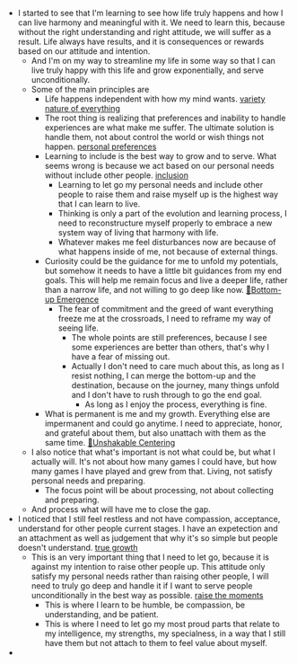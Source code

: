 - I started to see that I'm learning to see how life truly happens and how I can live harmony and meaningful with it. We need to learn this, because without the right understanding and right attitude, we will suffer as a result. Life always have results, and it is consequences or rewards based on our attitude and intention. 
    - And I'm on my way to streamline my life in some way so that I can live truly happy with this life and grow exponentially, and serve unconditionally.
    - Some of the main principles are
        - Life happens independent with how my mind wants. [variety nature of everything](<variety nature of everything.md>)
        - The root thing is realizing that preferences and inability to handle experiences are what make me suffer. The ultimate solution is handle them, not about control the world or wish things not happen. [personal preferences](<personal preferences.md>)
        - Learning to include is the best way to grow and to serve. What seems wrong is because we act based on our personal needs without include other people. [inclusion](<inclusion.md>)
            - Learning to let go my personal needs and include other people to raise them and raise myself up is the highest way that I can learn to live.
            - Thinking is only a part of the evolution and learning process, I need to reconstructure myself properly to embrace a new system way of living that harmony with life. 
            - Whatever makes me feel disturbances now are because of what happens inside of me, not because of external things.
        - Curiosity could be the guidance for me to unfold my potentials, but somehow it needs to have a little bit guidances from my end goals. This will help me remain focus and live a deeper life, rather than a narrow life, and not willing to go deep like now. [🌲Bottom-up Emergence](<🌲Bottom-up Emergence.md>) 
            - The fear of commitment and the greed of want everything freeze me at the crossroads, I need to reframe my way of seeing life.
                - The whole points are still preferences, because I see some experiences are better than others, that's why I have a fear of missing out.
                - Actually I don't need to care much about this, as long as I resist nothing, I can merge the bottom-up and the destination, because on the journey, many things unfold and I don't have to rush through to go the end goal.
                    - As long as I enjoy the process, everything is fine.
        - What is permanent is me and my growth. Everything else are impermanent and could go anytime. I need to appreciate, honor, and grateful about them, but also unattach with them as the same time. [🌱Unshakable Centering](<🌱Unshakable Centering.md>)
    - I also notice that what's important is not what could be, but what I actually will. It's not about how many games I could have, but how many games I have played and grew from that. Living, not satisfy personal needs and preparing.
        - The focus point will be about processing, not about collecting and preparing.
    - And process what will have me to close the gap.
- I noticed that I still feel restless and not have compassion, acceptance, understand for other people current stages. I have an expetection and an attachment as well as judgement that why it's so simple but people doesn't understand. [true growth](<true growth.md>)
    - This is an very important thing that I need to let go, because it is against my intention to raise other people up. This attitude only satisfy my personal needs rather than raising other people, I will need to truly go deep and handle it if I want to serve people unconditionally in the best way as possible. [raise the moments](<raise the moments.md>)
        - This is where I learn to be humble, be compassion, be understanding, and be patient.
        - This is where I need to let go my most proud parts that relate to my intelligence, my strengths, my specialness, in a way that I still have them but not attach to them to feel value about myself.
- 
